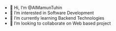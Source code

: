 - 👋 Hi, I’m @AlMamunTuhin
- 👀 I’m interested in Software Development
- 🌱 I’m currently learning Backend Technologies
- 💞️ I’m looking to collaborate on Web based project
